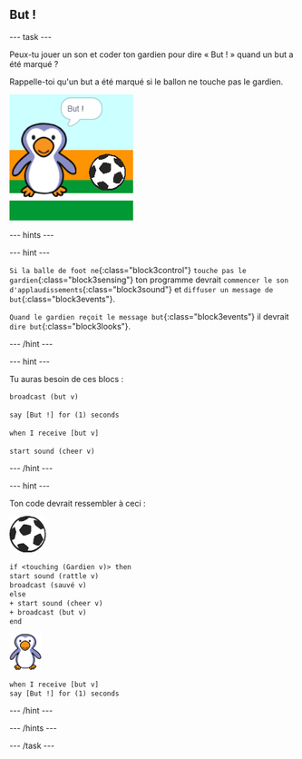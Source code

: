 ## But !

--- task ---

Peux-tu jouer un son et coder ton gardien pour dire « But ! » quand un but a été marqué ?

Rappelle-toi qu'un but a été marqué si le ballon ne touche pas le gardien.

![capture d'écran](images/goalie-goal-test.png)

--- hints ---


--- hint ---

`Si la balle de foot ne`{:class="block3control"} `touche pas le gardien`{:class="block3sensing"} ton programme devrait `commencer le son d'applaudissements`{:class="block3sound"} et `diffuser un message de but`{:class="block3events"}.

`Quand le gardien reçoit le message but`{:class="block3events"} il devrait `dire but`{:class="block3looks"}.

--- /hint ---

--- hint ---

Tu auras besoin de ces blocs :

```blocks3
broadcast (but v)

say [But !] for (1) seconds

when I receive [but v]

start sound (cheer v)
```

--- /hint ---

--- hint ---

Ton code devrait ressembler à ceci :

![sprite de ballon de foot](images/football-sprite.png)

```blocks3
if <touching (Gardien v)> then
start sound (rattle v)
broadcast (sauvé v)
else
+ start sound (cheer v)
+ broadcast (but v)
end
```

![sprite gardien](images/goalie-sprite.png)

```blocks3
when I receive [but v]
say [But !] for (1) seconds
```

--- /hint ---



--- /hints ---


--- /task ---

